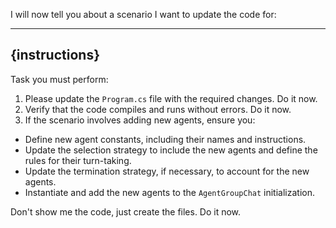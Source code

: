 I will now tell you about a scenario I want to update the code for:

---
{instructions}
---

Task you must perform:
1. Please update the `Program.cs` file with the required changes. Do it now. 
2. Verify that the code compiles and runs without errors. Do it now.
3. If the scenario involves adding new agents, ensure you:
  - Define new agent constants, including their names and instructions.
  - Update the selection strategy to include the new agents and define the rules for their turn-taking.
  - Update the termination strategy, if necessary, to account for the new agents.
  - Instantiate and add the new agents to the `AgentGroupChat` initialization.

Don't show me the code, just create the files. Do it now.
